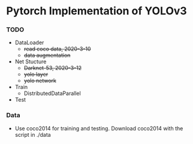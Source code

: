 # Pytorch Implementation of YOLOv3

### TODO
- DataLoader
  - ~~read coco data, 2020-3-10~~
  - ~~data augmentation~~
- Net Stucture
  - ~~Darknet-53, 2020-3-12~~
  - ~~yolo layer~~
  - ~~yolo network~~
- Train
  - DistributedDataParallel
- Test

### Data
- Use coco2014 for training and testing. Download coco2014 with the script in ./data

